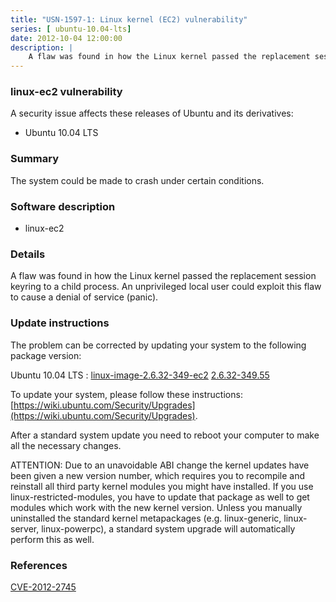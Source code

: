 ```yaml
---
title: "USN-1597-1: Linux kernel (EC2) vulnerability"
series: [ ubuntu-10.04-lts]
date: 2012-10-04 12:00:00
description: |
    A flaw was found in how the Linux kernel passed the replacement session keyring to a child process. An unprivileged local user could exploit this flaw to cause a denial of service (panic). 
--- 
```

 
### linux-ec2 vulnerability

A security issue affects these releases of Ubuntu and its derivatives:

* Ubuntu 10.04 LTS

### Summary

The system could be made to crash under certain conditions. 

### Software description

* linux-ec2 

### Details

A flaw was found in how the Linux kernel passed the replacement session keyring to a child process. An unprivileged local user could exploit this flaw to cause a denial of service (panic). 

### Update instructions

The problem can be corrected by updating your system to the following package version:

Ubuntu 10.04 LTS
 : [linux-image-2.6.32-349-ec2](https://launchpad.net/ubuntu/+source/linux-ec2) <span> [2.6.32-349.55](https://launchpad.net/ubuntu/+source/linux-ec2/2.6.32-349.55) </span> 

To update your system, please follow these instructions: [https://wiki.ubuntu.com/Security/Upgrades](https://wiki.ubuntu.com/Security/Upgrades).

After a standard system update you need to reboot your computer to make all the necessary changes.

ATTENTION: Due to an unavoidable ABI change the kernel updates have been given a new version number, which requires you to recompile and reinstall all third party kernel modules you might have installed. If you use linux-restricted-modules, you have to update that package as well to get modules which work with the new kernel version. Unless you manually uninstalled the standard kernel metapackages (e.g. linux-generic, linux-server, linux-powerpc), a standard system upgrade will automatically perform this as well. 

### References

 [CVE-2012-2745](http://people.ubuntu.com/~ubuntu-security/cve/CVE-2012-2745)
 
